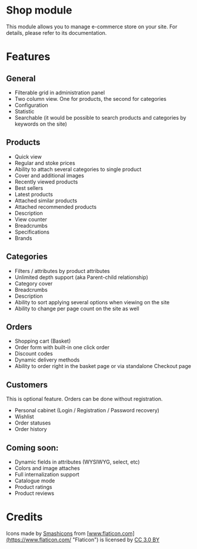 Shop module
===========

This module allows you to manage e-commerce store on your site. For details, please refer to its documentation.

# Features

## General

 - Filterable grid in administration panel
 - Two column view. One for products, the second for categories
 - Configuration
 - Statistic
 - Searchable (it would be possible to search products and categories by keywords on the site)

## Products

 - Quick view
 - Regular and stoke prices
 - Ability to attach several categories to single product
 - Cover and additional images
 - Recently viewed products
 - Best sellers
 - Latest products
 - Attached similar products
 - Attached recommended products
 - Description
 - View counter
 - Breadcrumbs
 - Specifications
 - Brands

## Categories

 - Filters / attributes by product attributes
 - Unlimited depth support (aka Parent-child relationship)
 - Category cover
 - Breadcrumbs
 - Description
 - Ability to sort applying several options when viewing on the site
 - Ability to change per page count on the site as well

## Orders

 - Shopping cart (Basket)
 - Order form  with built-in one click order
 - Discount codes
 - Dynamic delivery methods
 - Ability to order right in the basket page or via standalone Checkout page
 
## Customers

This is optional feature. Orders can be done without registration.

 - Personal cabinet (Login / Registration / Password recovery)
 - Wishlist
 - Order statuses
 - Order history
 
## Coming soon:

 - Dynamic fields in attributes (WYSIWYG, select, etc)
 - Colors and image attaches
 - Full internalization support
 - Catalogue mode
 - Product ratings
 - Product reviews

# Credits 

Icons made by [Smashicons](https://www.flaticon.com/authors/smashicons "Smashicons") from [www.flaticon.com](https://www.flaticon.com/ "Flaticon") is licensed by [CC 3.0 BY](http://creativecommons.org/licenses/by/3.0/ "Creative Commons BY 3.0")